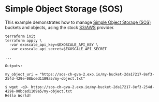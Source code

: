 # Simple Object Storage (SOS)

This example demonstrates how to manage
[Simple Object Storage (SOS)](https://community.exoscale.com/documentation/storage/)
buckets and objects, using the stock
[S3/AWS](https://registry.terraform.io/providers/hashicorp/aws/) provider.

```console
terraform init
terraform apply \
  -var exoscale_api_key=$EXOSCALE_API_KEY \
  -var exoscale_api_secret=$EXOSCALE_API_SECRET

...

Outputs:

my_object_uri = "https://sos-ch-gva-2.exo.io/my-bucket-2da17217-8ef3-254d-429e-08bced1109a5/my-object.txt"

$ wget -qO- https://sos-ch-gva-2.exo.io/my-bucket-2da17217-8ef3-254d-429e-08bced1109a5/my-object.txt
Hello World!
```
